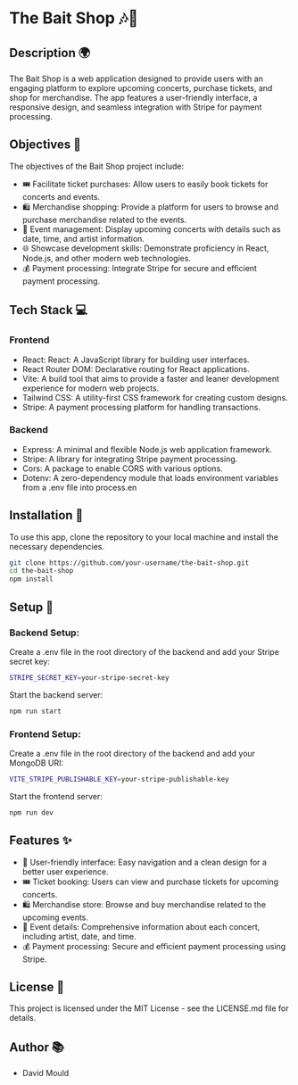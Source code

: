 # The Bait Shop 🎶🍻

## Description 🌍

The Bait Shop is a web application designed to provide users with an engaging platform to explore upcoming concerts, purchase tickets, and shop for merchandise. The app features a user-friendly interface, a responsive design, and seamless integration with Stripe for payment processing.

## Objectives 🎯

The objectives of the Bait Shop project include:

- 🎟️ Facilitate ticket purchases: Allow users to easily book tickets for concerts and events.
- 🛍️ Merchandise shopping: Provide a platform for users to browse and purchase merchandise related to the events.
- 📅 Event management: Display upcoming concerts with details such as date, time, and artist information.
- 🌐 Showcase development skills: Demonstrate proficiency in React, Node.js, and other modern web technologies.
- 💰 Payment processing: Integrate Stripe for secure and efficient payment processing.

## Tech Stack 💻

### Frontend

- React: React: A JavaScript library for building user interfaces.
- React Router DOM: Declarative routing for React applications.
- Vite: A build tool that aims to provide a faster and leaner development experience for modern web projects.
- Tailwind CSS: A utility-first CSS framework for creating custom designs.
- Stripe: A payment processing platform for handling transactions.

### Backend

- Express: A minimal and flexible Node.js web application framework.
- Stripe: A library for integrating Stripe payment processing.
- Cors: A package to enable CORS with various options.
- Dotenv: A zero-dependency module that loads environment variables from a .env file into process.en

## Installation 🔧

To use this app, clone the repository to your local machine and install the necessary dependencies.

```bash
git clone https://github.com/your-username/the-bait-shop.git
cd the-bait-shop
npm install
```

## Setup 🔧

### Backend Setup:

Create a .env file in the root directory of the backend and add your Stripe secret key:

```bash
STRIPE_SECRET_KEY=your-stripe-secret-key
```

Start the backend server:

```bash
npm run start
```

### Frontend Setup:

Create a .env file in the root directory of the backend and add your MongoDB URI:

```bash
VITE_STRIPE_PUBLISHABLE_KEY=your-stripe-publishable-key
```

Start the frontend server:

```bash
npm run dev
```

## Features ✨

- 🎉 User-friendly interface: Easy navigation and a clean design for a better user experience.
- 🎟️ Ticket booking: Users can view and purchase tickets for upcoming concerts.
- 🛍️ Merchandise store: Browse and buy merchandise related to the upcoming events.
- 📅 Event details: Comprehensive information about each concert, including artist, date, and time.
- 💰 Payment processing: Secure and efficient payment processing using Stripe.

## License 📝

This project is licensed under the MIT License - see the LICENSE.md file for details.

## Author 📚

- David Mould
